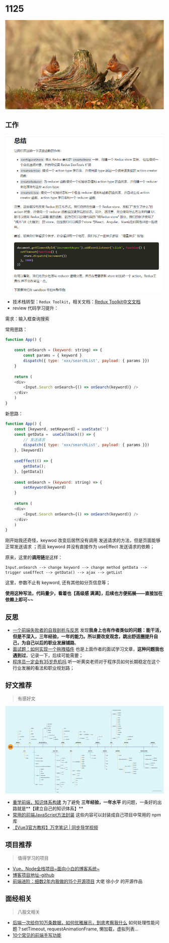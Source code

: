 
# 1125

![](./bg-imgs/1125.jpg)

## 工作

![](./imgs/redux-toolkit.png)

- 技术栈转型：`Redux Toolkit`，相关文档：[Redux Toolkit中文文档](https://redux-toolkit-cn.netlify.app/introduction/quick-start)
- review 代码学习提升：

需求：输入框查询搜索

常用思路：

```js
function App() {
    
    const onSearch = (keyword: string) => {
        const params = { keyword }
        dispatch({ type: 'xxx/searchList', payload: { params }})
    }
    
    return (
    <div>
    	<Input.Search onSearch={() => onSearch(keyword)} />
    </div>
    )
}
```

新思路：

```js
function App() {
    const [keyword, setKeyword] = useState('')
    const getData =  useCallback(() => {
        // 发送请求
        dispatch({ type: 'xxx/searchList', payload: { params }})
    }, [keyword])
    
    useEffect(() => {
        getData();
    }, [getData])
    
    const onSearch = (keyword: string) => {
        setKeyword(keyword)
    }
    
    return (
    <div>
    	<Input.Search onSearch={() => onSearch(keyword)} />
    </div>
    )
}
```

刚开始我还奇怪，keywod 改变后居然没有调用 发送请求的方法，但是页面能够正常发送请求 ；而且 keyword 并没有直接作为 useEffect 发送请求的依赖；

原来，这里的**调用链**是这样：

```
Input.onSearch --> change keyword --> change method getData --> trigger useEffect --> getData() --> ajax --> getList
```

这里，参数不止有 keyword, 还有其他如分页信息等；

**使用这种写法，代码量少，看着也【高级感 满满】，后续也方便拓展——直接加在依赖上即可~~**



## 反思

- [一个前端失败者的自我剖析与反思](https://juejin.cn/post/6944286031990489101) 发现**我身上也有作者类似的问题：能干活，但是不深入，三年经验，一年的能力。所以要改变观念，跳出舒适圈提升自己，为自己以后的职业发展铺路**。
- [面试题：如何实现一个拖拽插件](https://juejin.cn/post/6944901422789951496) 也是上面作者的面试学习文章，**这种问题我也遇到过**，记录一下，后续可能需要；
- [程序员一定会有35岁危机吗](https://juejin.cn/post/7012542827204706318) 听一听黄奕老师对于程序员如何长期稳定在这个行业发展的看法和职业规划路；




## 好文推荐
> 有感好文

![](./imgs/re-study-fe.jpg)

- [重学前端，知识体系构建](https://juejin.cn/post/7033207826646466574) 为了避免 **三年经验，一年水平** 的问题，一条好的出路就是**【建立自己的知识体系】**
- [常用的前端JavaScript方法封装](https://juejin.cn/post/7031829689261883405) 这些内容可以封装成自己项目中常用的 npm 库
- [【Vue3官方教程】万字笔记 | 同步导学视频](https://juejin.cn/post/6909247394904702984)


## 项目推荐
> 值得学习的项目

- [Vue、Node全栈项目~面向小白的博客系统~](https://juejin.cn/post/6890757905352491021)
- [博客项目地址-github](https://github.com/qiheizhiya/myBlog)
- [前端进阶：细数2年内我做的15个开源项目](https://juejin.cn/post/6962897454781956133) 大佬 徐小夕 的开源作品


## 面经相关
> 八股文相关

- [后端一次给你10万条数据，如何优雅展示，到底考察我什么](https://juejin.cn/post/7031923575044964389) 如何处理性能问题？setTimeout, requestAnimationFrame, 懒加载，虚拟列表...
- [10个常见的前端手写功能](https://juejin.cn/post/7031322059414175774)
